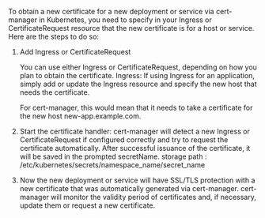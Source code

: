 To obtain a new certificate for a new deployment or service via cert-manager in Kubernetes, you need to specify in your Ingress or CertificateRequest resource that the new certificate is for a host or service. Here are the steps to do so:

1. Add Ingress or CertificateRequest

    You can use either Ingress or CertificateRequest, depending on how you plan to obtain the certificate.
    Ingress: If using Ingress for an application, simply add or update the Ingress resource and specify the new host that needs the certificate.

    For cert-manager, this would mean that it needs to take a certificate for the new host new-app.example.com.

2. Start the certificate handler:
    cert-manager will detect a new Ingress or CertificateRequest if configured correctly and try to request the certificate automatically. After successful issuance of the certificate, it will be saved in the prompted secretName. storage path : /etc/kubernetes/secrets/namespace_name/secret_name

3. Now the new deployment or service will have SSL/TLS protection with  a new certificate that was automatically generated via cert-manager.
cert-manager will monitor the validity period of certificates and, if necessary, update them or request a new certificate.